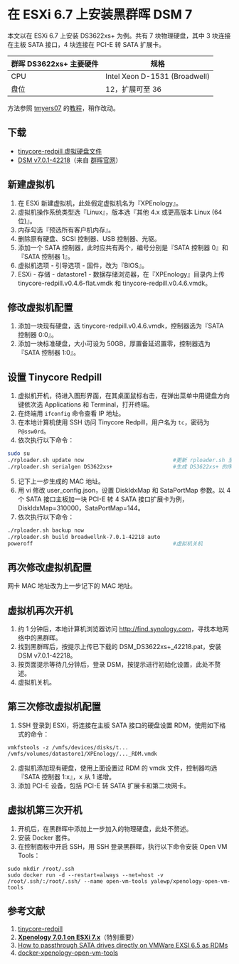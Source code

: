 # 在 ESXi 6.7 上安装黑群晖 DSM 7

本文以在 ESXi 6.7 上安装 DS3622xs+ 为例。共有 7 块物理硬盘，其中 3 块连接在主板 SATA 接口，4 块连接在 PCI-E 转 SATA 扩展卡。

|群晖 DS3622xs+ 主要硬件|规格|
| ----------- | ----------- |
|CPU|Intel Xeon D-1531 (Broadwell)|
|盘位|12，扩展可至 36|

方法参照 [tmyers07](<https://github.com/tmyers07>) 的[教程](<https://www.tsunati.com/blog/xpenology-7-0-1-on-esxi-7-x>)，稍作改动。

## 下载
- [tinycore-redpill 虚拟硬盘文件](<https://drive.google.com/drive/folders/1nRoggLEVLRbKagIaP3aE28m73agiEGpQ>)
- [DSM v7.0.1-42218](<https://global.download.synology.com/download/DSM/release/7.0.1/42218/DSM_DS3622xs%2B_42218.pat>)（来自 [群晖官网](<https://archive.synology.com/download/Os/DSM>)）

## 新建虚拟机
1. 在 ESXi 新建虚拟机，此处假定虚拟机名为『XPEnology』。
2. 虚拟机操作系统类型选『Linux』，版本选『其他 4.x 或更高版本 Linux (64位)』。
3. 内存勾选『预选所有客户机内存』。
4. 删除原有硬盘、SCSI 控制器、USB 控制器、光驱。
5. 添加一个 SATA 控制器，此时应共有两个，编号分别是『SATA 控制器 0』和『SATA 控制器 1』。
6. 虚拟机选项 - 引导选项 - 固件，改为『BIOS』。
7. ESXi - 存储 - datastore1 - 数据存储浏览器，在『XPEnology』目录内上传 tinycore-redpill.v0.4.6-flat.vmdk 和 tinycore-redpill.v0.4.6.vmdk。

## 修改虚拟机配置
1. 添加一块现有硬盘，选 tinycore-redpill.v0.4.6.vmdk，控制器选为『SATA 控制器 0:0』。
2. 添加一块标准硬盘，大小可设为 50GB，厚置备延迟置零，控制器选为『SATA 控制器 1:0』。

## 设置 Tinycore Redpill
1. 虚拟机开机，待进入图形界面，在其桌面鼠标右击，在弹出菜单中用键盘方向键依次选 Applications 和 Terminal，打开终端。
2. 在终端用 `ifconfig` 命令查看 IP 地址。
3. 在本地计算机使用 SSH 访问 Tinycore Redpill，用户名为 `tc`，密码为 `P@ssw0rd`。
4. 依次执行以下命令：

```sh
sudo su
./rploader.sh update now                            #更新 rploader.sh 至最新
./rploader.sh serialgen DS3622xs+                   #生成 DS3622xs+ 的序列号和 MAC 地址，并写入 user_config.json
```

5. 记下上一步生成的 MAC 地址。
6. 用 vi 修改 user_config.json，设置 DiskIdxMap 和 SataPortMap 参数。以 4 个 SATA 接口主板加一块 PCI-E 转 4 SATA 接口扩展卡为例，DiskIdxMap=310000，SataPortMap=144。
7. 依次执行以下命令：

```sh
./rploader.sh backup now
./rploader.sh build broadwellnk-7.0.1-42218 auto
poweroff                                            #虚拟机关机
```

## 再次修改虚拟机配置
网卡 MAC 地址改为上一步记下的 MAC 地址。

## 虚拟机再次开机
1. 约 1 分钟后，本地计算机浏览器访问 <http://find.synology.com>，寻找本地网络中的黑群晖。
2. 找到黑群晖后，按提示上传已下载的 DSM_DS3622xs+\_42218.pat，安装 DSM v7.0.1-42218。
3. 按页面提示等待几分钟后，登录 DSM，按提示进行初始化设置，此处不赘述。
4. 虚拟机关机。

## 第三次修改虚拟机配置
1. SSH 登录到 ESXi，将连接在主板 SATA 接口的硬盘设置 RDM，使用如下格式的命令：

`vmkfstools -z /vmfs/devices/disks/t... /vmfs/volumes/datastore1/XPEnology/..._RDM.vmdk`

2. 虚拟机添加现有硬盘，使用上面设置过 RDM 的 vmdk 文件，控制器均选『SATA 控制器 1:x』，x 从 1 递增。
3. 添加 PCI-E 设备，包括 PCI-E 转 SATA 扩展卡和第二块网卡。

## 虚拟机第三次开机
1. 开机后，在黑群晖中添加上一步加入的物理硬盘，此处不赘述。
2. 安装 Docker 套件。
3. 在控制面板中开启 SSH，用 SSH 登录黑群晖，执行以下命令安装 Open VM Tools：

```
sudo mkdir /root/.ssh
sudo docker run -d --restart=always --net=host -v /root/.ssh/:/root/.ssh/ --name open-vm-tools yalewp/xpenology-open-vm-tools
```

## 参考文献
1. [tinycore-redpill](<https://github.com/pocopico/tinycore-redpill>)
2. [**Xpenology 7.0.1 on ESXi 7.x**](<https://www.tsunati.com/blog/xpenology-7-0-1-on-esxi-7-x>)（特别重要）
3. [How to passthrough SATA drives directly on VMWare EXSI 6.5 as RDMs](<https://gist.github.com/Hengjie/1520114890bebe8f805d337af4b3a064>)
4. [docker-xpenology-open-vm-tools](https://github.com/yale-wp/docker-xpenology-open-vm-tools>)
